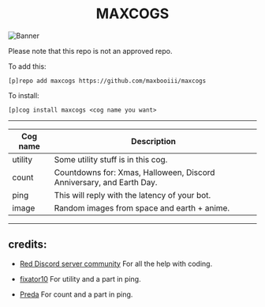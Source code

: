 <h1 align="center">MAXCOGS</h1>

<img src="https://i.imgur.com/9WesmVE.png" alt="Banner" style="max-width:100%;">


Please note that this repo is not an approved repo.

To add this: 

`[p]repo add maxcogs https://github.com/maxbooiii/maxcogs`

To install:

`[p]cog install maxcogs <cog name you want>`

---------------------------------------------------------------

<table>
<thead>
<tr>
<th>Cog name</th>
<th>Description</th>
</tr>
</thead>
<tbody>
<tr>
<td>utility</td>
<td>Some utility stuff is in this cog.</td>
</tr>
<tr>
<td>count</td>
<td>Countdowns for: Xmas, Halloween, Discord Anniversary, and Earth Day.</td>
</tr>
</tr>
<td>ping</td>
<td>This will reply with the latency of your bot.</td>
</tr>
</tr>
<td>image</td>
<td>Random images from space and earth + anime.</td>
</tr>
</tbody>
</table>

----------------------------------------------------------------
## credits:
- [Red Discord server community](https://discord.gg/red) For all the help with coding. 

- [fixator10](https://github.com/fixator10/Fixator10-Cogs) For utility and a part in ping.

- [Preda](https://github.com/PredaaA/predacogs) For count and a part in ping.
